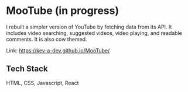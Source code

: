 
# MooTube (in progress)

I rebuilt a simpler version of YouTube by fetching data from its API. It includes video searching, suggested videos, video playing, and readable comments. It is also cow themed.


Link: https://kev-a-dev.github.io/MooTube/
## Tech Stack

HTML, CSS, Javascript, React
